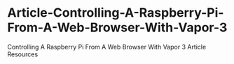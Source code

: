# Article-Controlling-A-Raspberry-Pi-From-A-Web-Browser-With-Vapor-3
Controlling A Raspberry Pi From A Web Browser With Vapor 3 Article Resources
